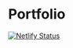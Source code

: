 # Portfolio

[![Netlify Status](https://api.netlify.com/api/v1/badges/311218f9-1fec-4595-ac02-6d3ec17003e3/deploy-status)](https://app.netlify.com/sites/cmdecker95-portfolio/deploys)
